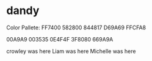 # dandy

Color Pallete:
FF7400
582800
844817
D69A69
FFCFA8

00A9A9
003535
0E4F4F
3F8080
669A9A

crowley was here
Liam was here
Michelle was here